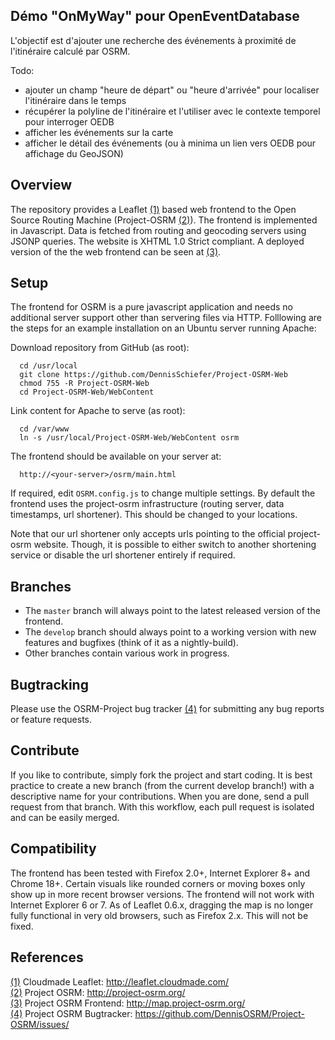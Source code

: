 Démo "OnMyWay" pour OpenEventDatabase
-------------------------------------
L'objectif est d'ajouter une recherche des événements à proximité de l'itinéraire calculé par OSRM.

Todo:
* ajouter un champ "heure de départ" ou "heure d'arrivée" pour localiser l'itinéraire dans le temps
* récupérer la polyline de l'itinéraire et l'utiliser avec le contexte temporel pour interroger OEDB
* afficher les événements sur la carte
* afficher le détail des événements (ou à minima un lien vers OEDB pour affichage du GeoJSON)


Overview
--------
The repository provides a Leaflet [(1)] based web frontend to the Open Source Routing Machine (Project-OSRM [(2)]).
The frontend is implemented in Javascript.
Data is fetched from routing and geocoding servers using JSONP queries.
The website is XHTML 1.0 Strict compliant.
A deployed version of the the web frontend can be seen at [(3)].


Setup
-----
The frontend for OSRM is a pure javascript application and needs no additional server support other than servering files via HTTP.
Folllowing are the steps for an example installation on an Ubuntu server running Apache:

Download repository from GitHub (as root):
```
  cd /usr/local
  git clone https://github.com/DennisSchiefer/Project-OSRM-Web
  chmod 755 -R Project-OSRM-Web
  cd Project-OSRM-Web/WebContent
```
  
Link content for Apache to serve (as root):
```
  cd /var/www
  ln -s /usr/local/Project-OSRM-Web/WebContent osrm
```
  
The frontend should be available on your server at:
```
  http://<your-server>/osrm/main.html
```
  
If required, edit `OSRM.config.js` to change multiple settings.
By default the frontend uses the project-osrm infrastructure (routing server, data timestamps, url shortener).
This should be changed to your locations.

Note that our url shortener only accepts urls pointing to the official project-osrm website.
Though, it is possible to either switch to another shortening service or disable the url shortener entirely if required.


Branches
--------
* The `master` branch will always point to the latest released version of the frontend.
* The `develop` branch should always point to a working version with new features and bugfixes (think of it as a nightly-build).
* Other branches contain various work in progress.


Bugtracking
-----------
Please use the OSRM-Project bug tracker [(4)] for submitting any bug reports or feature requests.


Contribute
----------
If you like to contribute, simply fork the project and start coding.
It is best practice to create a new branch (from the current develop branch!) with a descriptive name for your contributions.
When you are done, send a pull request from that branch.
With this workflow, each pull request is isolated and can be easily merged.


Compatibility
-------------
The frontend has been tested with Firefox 2.0+, Internet Explorer 8+ and Chrome 18+.
Certain visuals like rounded corners or moving boxes only show up in more recent browser versions.
The frontend will not work with Internet Explorer 6 or 7.
As of Leaflet 0.6.x, dragging the map is no longer fully functional in very old browsers, such as Firefox 2.x. 
This will not be fixed.


References
----------
[(1)] Cloudmade Leaflet: http://leaflet.cloudmade.com/  
[(2)] Project OSRM: http://project-osrm.org/  
[(3)] Project OSRM Frontend: http://map.project-osrm.org/  
[(4)] Project OSRM Bugtracker: https://github.com/DennisOSRM/Project-OSRM/issues/


[(1)]: http://leaflet.cloudmade.com/ "Cloudmade Leaflet"
[(2)]: http://project-osrm.org/ "Project OSRM"
[(3)]: http://map.project-osrm.org/ "Project-OSRM Frontend" 
[(4)]: https://github.com/DennisOSRM/Project-OSRM/issues/ "Project-OSRM Bugtracker"
